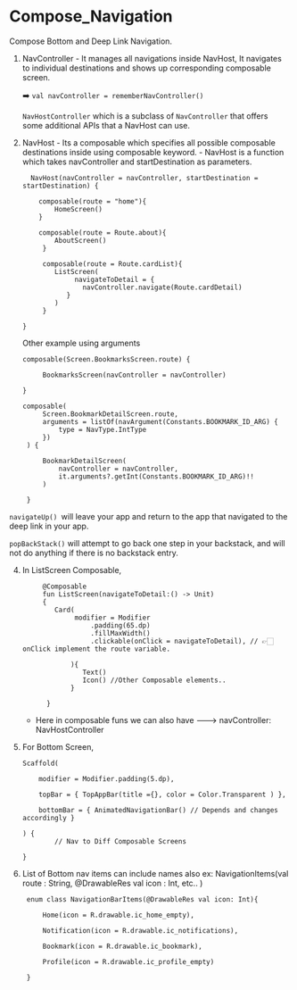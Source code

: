 # Compose_Navigation
Compose Bottom and Deep Link Navigation.

1. NavController - It manages all navigations inside NavHost, It navigates to individual destinations and shows up corresponding composable screen.

    ➡️ ` val navController = rememberNavController() `

    `NavHostController` which is a subclass of `NavController` that offers some additional APIs that a NavHost can use.
   

3. NavHost - Its a composable which specifies all possible composable destinations inside using composable keyword.
           - NavHost is a function which takes navController and startDestination as parameters.

     ```
       NavHost(navController = navController, startDestination = startDestination) {

         composable(route = "home"){
             HomeScreen()
         }
  
         composable(route = Route.about){
             AboutScreen()
          }

          composable(route = Route.cardList){
             ListScreen(
                  navigateToDetail = {
                    navController.navigate(Route.cardDetail)
                }
             )
          }
     
     }
     
     ```

     Other example using arguments

       composable(Screen.BookmarksScreen.route) {
   
            BookmarksScreen(navController = navController)
   
       }
        
       composable(
            Screen.BookmarkDetailScreen.route,
            arguments = listOf(navArgument(Constants.BOOKMARK_ID_ARG) {
                type = NavType.IntType
            })
        ) {
   
            BookmarkDetailScreen(
                navController = navController,
                it.arguments?.getInt(Constants.BOOKMARK_ID_ARG)!!
            )
   
        }



`navigateUp() `will leave your app and return to the app that navigated to the deep link in your app. 

`popBackStack()` will attempt to go back one step in your backstack, and will not do anything if there is no backstack entry. 


4. In ListScreen Composable,
   
            @Composable
            fun ListScreen(navigateToDetail:() -> Unit)
            {
               Card(
                    modifier = Modifier
                        .padding(65.dp)
                        .fillMaxWidth()
                        .clickable(onClick = navigateToDetail), // 👉🏻 onClick implement the route variable.
   
                   ){
                      Text()
                      Icon() //Other Composable elements..
                   }

             }

      * Here in composable funs we can also have --->  navController: NavHostController


6. For Bottom Screen,
   
       Scaffold(
   
           modifier = Modifier.padding(5.dp),
       
           topBar = { TopAppBar(title ={}, color = Color.Transparent ) },
       
           bottomBar = { AnimatedNavigationBar() // Depends and changes accordingly }

       ) {
               // Nav to Diff Composable Screens 
   
       }


7. List of Bottom nav items can include names also ex: NavigationItems(val route : String, @DrawableRes val icon : Int, etc.. )

        enum class NavigationBarItems(@DrawableRes val icon: Int){
   
            Home(icon = R.drawable.ic_home_empty),
   
            Notification(icon = R.drawable.ic_notifications),
   
            Bookmark(icon = R.drawable.ic_bookmark),
   
            Profile(icon = R.drawable.ic_profile_empty)
        
        }
